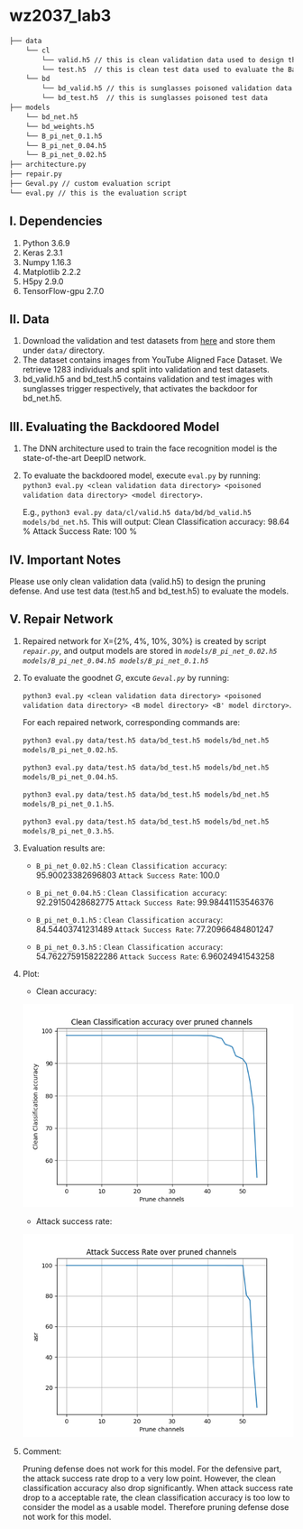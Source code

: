 # wz2037_lab3

```bash
├── data 
    └── cl
        └── valid.h5 // this is clean validation data used to design the defense
        └── test.h5  // this is clean test data used to evaluate the BadNet
    └── bd
        └── bd_valid.h5 // this is sunglasses poisoned validation data
        └── bd_test.h5  // this is sunglasses poisoned test data
├── models
    └── bd_net.h5
    └── bd_weights.h5
    └── B_pi_net_0.1.h5
    └── B_pi_net_0.04.h5
    └── B_pi_net_0.02.h5
├── architecture.py
├── repair.py
├── Geval.py // custom evaluation script
└── eval.py // this is the evaluation script
```

## I. Dependencies
   1. Python 3.6.9
   2. Keras 2.3.1
   3. Numpy 1.16.3
   4. Matplotlib 2.2.2
   5. H5py 2.9.0
   6. TensorFlow-gpu 2.7.0
   
## II. Data
   1. Download the validation and test datasets from [here](https://drive.google.com/drive/folders/1Rs68uH8Xqa4j6UxG53wzD0uyI8347dSq?usp=sharing) and store them under `data/` directory.
   2. The dataset contains images from YouTube Aligned Face Dataset. We retrieve 1283 individuals and split into validation and test datasets.
   3. bd_valid.h5 and bd_test.h5 contains validation and test images with sunglasses trigger respectively, that activates the backdoor for bd_net.h5. 

## III. Evaluating the Backdoored Model
   1. The DNN architecture used to train the face recognition model is the state-of-the-art DeepID network. 
   2. To evaluate the backdoored model, execute `eval.py` by running:  
      `python3 eval.py <clean validation data directory> <poisoned validation data directory> <model directory>`.
      
      E.g., `python3 eval.py data/cl/valid.h5 data/bd/bd_valid.h5 models/bd_net.h5`. This will output:
      Clean Classification accuracy: 98.64 %
      Attack Success Rate: 100 %

## IV. Important Notes
Please use only clean validation data (valid.h5) to design the pruning defense. And use test data (test.h5 and bd_test.h5) to evaluate the models. 

## V. Repair Network
  1. Repaired network for X={2%, 4%, 10%, 30%} is created by script *`repair.py`*, and output models are stored in *`models/B_pi_net_0.02.h5 models/B_pi_net_0.04.h5 models/B_pi_net_0.1.h5`* 
  2. To evaluate the goodnet *G*, excute *`Geval.py`* by running:
  
     `python3 eval.py <clean validation data directory> <poisoned validation data directory> <B model directory> <B' model dirctory>`.
     
     For each repaired network, corresponding commands are:

     `python3 eval.py data/test.h5 data/bd_test.h5 models/bd_net.h5 models/B_pi_net_0.02.h5`.

     `python3 eval.py data/test.h5 data/bd_test.h5 models/bd_net.h5 models/B_pi_net_0.04.h5`.

     `python3 eval.py data/test.h5 data/bd_test.h5 models/bd_net.h5 models/B_pi_net_0.1.h5`.

     `python3 eval.py data/test.h5 data/bd_test.h5 models/bd_net.h5 models/B_pi_net_0.3.h5`.

  3. Evaluation results are:

      - `B_pi_net_0.02.h5` : `Clean Classification accuracy`: 95.90023382696803
`Attack Success Rate`: 100.0

      - `B_pi_net_0.04.h5` : `Clean Classification accuracy`: 92.29150428682775
`Attack Success Rate`: 99.98441153546376

      - `B_pi_net_0.1.h5` : `Clean Classification accuracy`: 84.54403741231489
`Attack Success Rate`: 77.20966484801247

      - `B_pi_net_0.3.h5` : `Clean Classification accuracy`: 54.762275915822286
`Attack Success Rate`: 6.96024941543258

  4. Plot:
    
     - Clean accuracy: 
     
     ![](clean.png)

     - Attack success rate:

     ![](asr.png)

  5. Comment:
  
      Pruning defense does not work for this model. For the defensive part, the attack success rate drop to a very low point. However, the clean classification accuracy also drop significantly. When attack success rate drop to a acceptable rate, the clean classification accuracy is too low to consider the model as a usable model. Therefore pruning defense dose not work for this model.